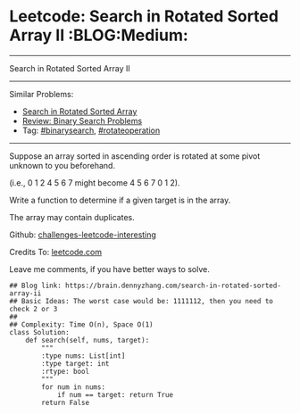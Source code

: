 # Leetcode: Search in Rotated Sorted Array II     :BLOG:Medium:


---

Search in Rotated Sorted Array II  

---

Similar Problems:  
-   [Search in Rotated Sorted Array](https://brain.dennyzhang.com/search-in-rotated-sorted-array)
-   [Review: Binary Search Problems](https://brain.dennyzhang.com/review-binarysearch)
-   Tag: [#binarysearch](https://brain.dennyzhang.com/tag/binarysearch), [#rotateoperation](https://brain.dennyzhang.com/tag/rotateoperation)

---

Suppose an array sorted in ascending order is rotated at some pivot unknown to you beforehand.  

(i.e., 0 1 2 4 5 6 7 might become 4 5 6 7 0 1 2).  

Write a function to determine if a given target is in the array.  

The array may contain duplicates.  

Github: [challenges-leetcode-interesting](https://github.com/DennyZhang/challenges-leetcode-interesting/tree/master/search-in-rotated-sorted-array-ii)  

Credits To: [leetcode.com](https://leetcode.com/problems/search-in-rotated-sorted-array-ii/description/)  

Leave me comments, if you have better ways to solve.  

    ## Blog link: https://brain.dennyzhang.com/search-in-rotated-sorted-array-ii
    ## Basic Ideas: The worst case would be: 1111112, then you need to check 2 or 3
    ##
    ## Complexity: Time O(n), Space O(1)
    class Solution:
        def search(self, nums, target):
            """
            :type nums: List[int]
            :type target: int
            :rtype: bool
            """
            for num in nums:
                if num == target: return True
            return False